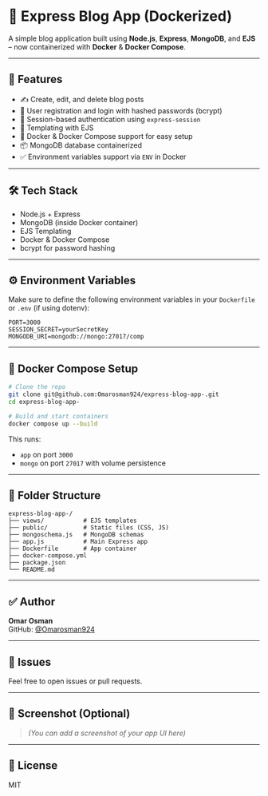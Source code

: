 # 📝 Express Blog App (Dockerized)

A simple blog application built using **Node.js**, **Express**, **MongoDB**, and **EJS** – now containerized with **Docker** & **Docker Compose**.

---

## 🚀 Features

- ✍️ Create, edit, and delete blog posts
- 👥 User registration and login with hashed passwords (bcrypt)
- 🧠 Session-based authentication using `express-session`
- 📄 Templating with EJS
- 🐳 Docker & Docker Compose support for easy setup
- 📦 MongoDB database containerized
- ✅ Environment variables support via `ENV` in Docker

---

## 🛠️ Tech Stack

- Node.js + Express
- MongoDB (inside Docker container)
- EJS Templating
- Docker & Docker Compose
- bcrypt for password hashing

---

## ⚙️ Environment Variables

Make sure to define the following environment variables in your `Dockerfile` or `.env` (if using dotenv):

```env
PORT=3000
SESSION_SECRET=yourSecretKey
MONGODB_URI=mongodb://mongo:27017/comp
```

---

## 🐳 Docker Compose Setup

```bash
# Clone the repo
git clone git@github.com:Omarosman924/express-blog-app-.git
cd express-blog-app-

# Build and start containers
docker compose up --build
```

This runs:
- `app` on port `3000`
- `mongo` on port `27017` with volume persistence

---

## 📁 Folder Structure

```
express-blog-app-/
├── views/           # EJS templates
├── public/          # Static files (CSS, JS)
├── mongoschema.js   # MongoDB schemas
├── app.js           # Main Express app
├── Dockerfile       # App container
├── docker-compose.yml
├── package.json
└── README.md
```

---

## ✅ Author

**Omar Osman**  
GitHub: [@Omarosman924](https://github.com/Omarosman924)

---

## 🐛 Issues

Feel free to open issues or pull requests.

---

## 📸 Screenshot (Optional)

> *(You can add a screenshot of your app UI here)*

---

## 📃 License

MIT
